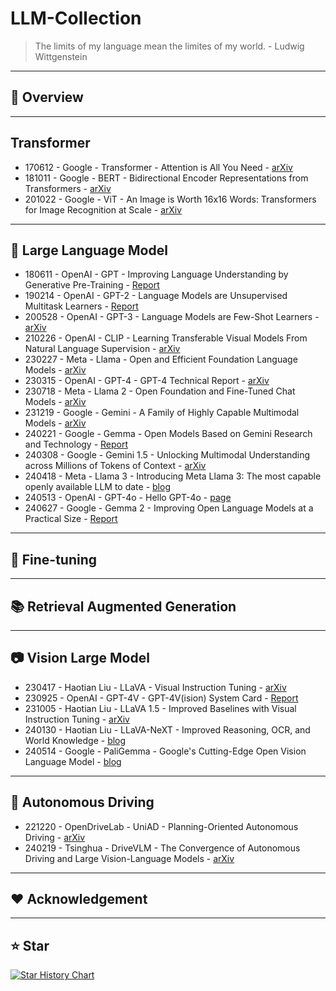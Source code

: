 # LLM-Collection


> The limits of my language mean the limites of my world. - Ludwig Wittgenstein

---
## 🕺 Overview

---
## Transformer
- 170612 - Google - Transformer - Attention is All You Need - [arXiv](https://arxiv.org/abs/1706.03762)
- 181011 - Google - BERT - Bidirectional Encoder Representations from Transformers - [arXiv](https://arxiv.org/abs/1810.04805)
- 201022 - Google - ViT - An Image is Worth 16x16 Words: Transformers for Image Recognition at Scale - [arXiv](https://arxiv.org/abs/2010.11929)
---
## 🧠 Large Language Model
- 180611 - OpenAI - GPT -  Improving Language Understanding by Generative Pre-Training - [Report](https://cdn.openai.com/research-covers/language-unsupervised/language_understanding_paper.pdf)
- 190214 - OpenAI - GPT-2 - Language Models are Unsupervised Multitask Learners - [Report](https://cdn.openai.com/better-language-models/language_models_are_unsupervised_multitask_learners.pdf)
- 200528 - OpenAI - GPT-3 - Language Models are Few-Shot Learners - [arXiv](https://arxiv.org/abs/2005.14165)
- 210226 - OpenAI - CLIP - Learning Transferable Visual Models From Natural Language Supervision - [arXiv](https://arxiv.org/abs/2103.00020)
- 230227 - Meta - Llama - Open and Efficient Foundation Language Models - [arXiv](https://arxiv.org/abs/2302.13971)
- 230315 - OpenAI - GPT-4 - GPT-4 Technical Report - [arXiv](https://arxiv.org/abs/2303.08774)
- 230718 - Meta - Llama 2 - Open Foundation and Fine-Tuned Chat Models - [arXiv](https://arxiv.org/abs/2307.09288)
- 231219 - Google - Gemini - A Family of Highly Capable Multimodal Models - [arXiv](https://arxiv.org/abs/2312.11805)
- 240221 - Google - Gemma - Open Models Based on Gemini Research and Technology - [Report](https://storage.googleapis.com/deepmind-media/gemma/gemma-report.pdf)
- 240308 - Google - Gemini 1.5 - Unlocking Multimodal Understanding across Millions of Tokens of Context - [arXiv](https://arxiv.org/abs/2403.05530)
- 240418 - Meta - Llama 3 - Introducing Meta Llama 3: The most capable openly available LLM to date - [blog](https://ai.meta.com/blog/meta-llama-3/)
- 240513 - OpenAI - GPT-4o - Hello GPT-4o - [page](https://openai.com/index/hello-gpt-4o/)
- 240627 - Google - Gemma 2 - Improving Open Language Models at a Practical Size - [Report](https://storage.googleapis.com/deepmind-media/gemma/gemma-2-report.pdf)
---
## 📏 Fine-tuning

---
## 📚 Retrieval Augmented Generation

---
## 📷 Vision Large Model
- 230417 - Haotian Liu - LLaVA - Visual Instruction Tuning - [arXiv](https://arxiv.org/abs/2304.08485)
- 230925 - OpenAI - GPT-4V - GPT-4V(ision) System Card - [Report](https://cdn.openai.com/papers/GPTV_System_Card.pdf)
- 231005 - Haotian Liu - LLaVA 1.5 - Improved Baselines with Visual Instruction Tuning - [arXiv](https://arxiv.org/abs/2310.03744)
- 240130 - Haotian Liu - LLaVA-NeXT - Improved Reasoning, OCR, and World Knowledge - [blog](https://llava-vl.github.io/blog/2024-01-30-llava-next/)
- 240514 - Google - PaliGemma - Google's Cutting-Edge Open Vision Language Model - [blog](https://huggingface.co/blog/paligemma)
---
## 🚗 Autonomous Driving
- 221220 - OpenDriveLab - UniAD - Planning-Oriented Autonomous Driving - [arXiv](https://arxiv.org/abs/2212.10156)
- 240219 - Tsinghua - DriveVLM - The Convergence of Autonomous Driving and Large Vision-Language Models - [arXiv](https://arxiv.org/abs/2402.12289)
---
## ♥️ Acknowledgement

---
## ⭐ Star

[![Star History Chart](https://api.star-history.com/svg?repos=Jingkou1012/LLM-Collection)](https://star-history.com/#Jingkou1012/LLM-Collection)
